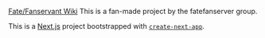 [Fate/Fanservant Wiki](https://fatefanserver-ffs.vercel.app/)
This is a fan-made project by the fatefanserver group.

This is a [Next.js](https://nextjs.org/) project bootstrapped with [`create-next-app`](https://github.com/vercel/next.js/tree/canary/packages/create-next-app).